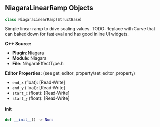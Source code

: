 ## NiagaraLinearRamp Objects

```python
class NiagaraLinearRamp(StructBase)
```

Simple linear ramp to drive scaling values.
TODO: Replace with Curve that can baked down for fast eval and has good inline UI widgets.

**C++ Source:**

- **Plugin**: Niagara
- **Module**: Niagara
- **File**: NiagaraEffectType.h

**Editor Properties:** (see get_editor_property/set_editor_property)

- ``end_x`` (float):  [Read-Write]
- ``end_y`` (float):  [Read-Write]
- ``start_x`` (float):  [Read-Write]
- ``start_y`` (float):  [Read-Write]

<a id="unreal.NiagaraLinearRamp.__init__"></a>

#### __init__

```python
def __init__() -> None
```

<a id="unreal.MediaIODevice"></a>